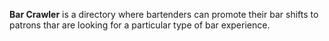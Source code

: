 **Bar Crawler** is a directory where bartenders can promote their bar shifts to patrons thar are looking for a particular type of bar experience. 

